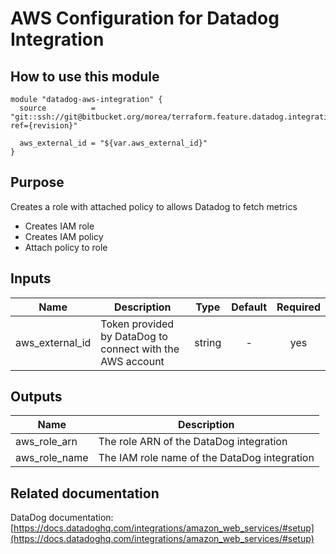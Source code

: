 AWS Configuration for Datadog Integration
=========================================

How to use this module
----------------------

```
module "datadog-aws-integration" {
  source          = "git::ssh://git@bitbucket.org/morea/terraform.feature.datadog.integrations.git//cloud/aws?ref={revision}"

  aws_external_id = "${var.aws_external_id}"
}
```

Purpose
-------

Creates a role with attached policy to allows Datadog to fetch metrics

* Creates IAM role
* Creates IAM policy
* Attach policy to role

Inputs
------

| Name | Description | Type | Default | Required |
|------|-------------|:----:|:-----:|:-----:|
| aws_external_id | Token provided by DataDog to connect with the AWS account | string | - | yes |

Outputs
-------

| Name | Description |
|------|-------------|
| aws_role_arn | The role ARN of the DataDog integration |
| aws_role_name | The IAM role name of the DataDog integration |

Related documentation
---------------------

DataDog documentation: [https://docs.datadoghq.com/integrations/amazon_web_services/#setup](https://docs.datadoghq.com/integrations/amazon_web_services/#setup)
